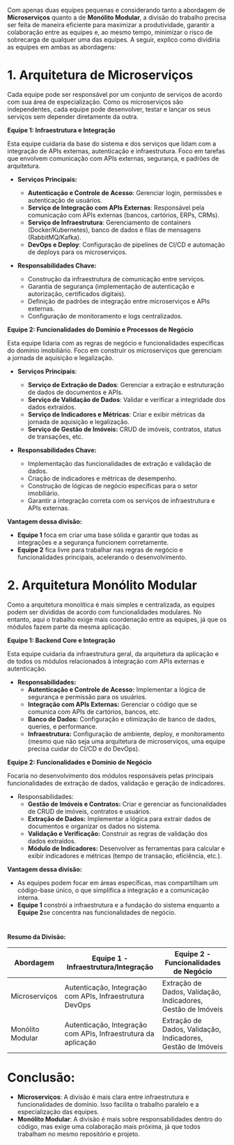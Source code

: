 Com apenas duas equipes pequenas e considerando tanto a abordagem de **Microserviços** quanto a de **Monólito Modular**, a divisão do trabalho precisa ser feita de maneira eficiente para maximizar a produtividade, garantir a colaboração entre as equipes e, ao mesmo tempo, minimizar o risco de sobrecarga de qualquer uma das equipes. A seguir, explico como dividiria as equipes em ambas as abordagens:
#

# 1. Arquitetura de Microserviços
Cada equipe pode ser responsável por um conjunto de serviços de acordo com sua área de especialização. Como os microserviços são independentes, cada equipe pode desenvolver, testar e lançar os seus serviços sem depender diretamente da outra.

**Equipe 1: Infraestrutura e Integração**

Esta equipe cuidaria da base do sistema e dos serviços que lidam com a integração de APIs externas, autenticação e infraestrutura. Foco em tarefas que envolvem comunicação com APIs externas, segurança, e padrões de arquitetura.

- **Serviços Principais:**

    - **Autenticação e Controle de Acesso**: Gerenciar login, permissões e autenticação de usuários.
    - **Serviço de Integração com APIs Externas**: Responsável pela comunicação com APIs externas (bancos, cartórios, ERPs, CRMs).
    - **Serviço de Infraestrutura**: Gerenciamento de containers (Docker/Kubernetes), banco de dados e filas de mensagens (RabbitMQ/Kafka).
    - **DevOps e Deploy**: Configuração de pipelines de CI/CD e automação de deploys para os microserviços.

- **Responsabilidades Chave:**

    - Construção da infraestrutura de comunicação entre serviços.
    - Garantia de segurança (implementação de autenticação e autorização, certificados digitais).
    - Definição de padrões de integração entre microserviços e APIs externas.
    - Configuração de monitoramento e logs centralizados.

**Equipe 2: Funcionalidades do Domínio e Processos de Negócio**

Esta equipe lidaria com as regras de negócio e funcionalidades específicas do domínio imobiliário. Foco em construir os microserviços que gerenciam a jornada de aquisição e legalização.

- **Serviços Principais**:

    - **Serviço de Extração de Dados**: Gerenciar a extração e estruturação de dados de documentos e APIs.
    - **Serviço de Validação de Dados**: Validar e verificar a integridade dos dados extraídos.
    - **Serviço de Indicadores e Métricas**: Criar e exibir métricas da jornada de aquisição e legalização.
    - **Serviço de Gestão de Imóveis:** CRUD de imóveis, contratos, status de transações, etc.

- **Responsabilidades Chave:**

    - Implementação das funcionalidades de extração e validação de dados.
    - Criação de indicadores e métricas de desempenho.
    - Construção de lógicas de negócio específicas para o setor imobiliário.
    - Garantir a integração correta com os serviços de infraestrutura e APIs externas.

**Vantagem dessa divisão:**
- **Equipe 1** foca em criar uma base sólida e garantir que todas as integrações e a segurança funcionem corretamente.
- **Equipe 2** fica livre para trabalhar nas regras de negócio e funcionalidades principais, acelerando o desenvolvimento.

# 2. Arquitetura Monólito Modular
Como a arquitetura monolítica é mais simples e centralizada, as equipes podem ser divididas de acordo com funcionalidades modulares. No entanto, aqui o trabalho exige mais coordenação entre as equipes, já que os módulos fazem parte da mesma aplicação.

**Equipe 1: Backend Core e Integração**

Esta equipe cuidaria da infraestrutura geral, da arquitetura da aplicação e de todos os módulos relacionados à integração com APIs externas e autenticação.

- **Responsabilidades:**
    - **Autenticação e Controle de Acesso:** Implementar a lógica de segurança e permissão para os usuários.
    - **Integração com APIs Externas:** Gerenciar o código que se comunica com APIs de cartórios, bancos, etc.
    - **Banco de Dados:** Configuração e otimização de banco de dados, queries, e performance.
    - **Infraestrutura:** Configuração de ambiente, deploy, e monitoramento (mesmo que não seja uma arquitetura de microserviços, uma equipe precisa cuidar do CI/CD e do DevOps).

**Equipe 2: Funcionalidades e Domínio de Negócio**

Focaria no desenvolvimento dos módulos responsáveis pelas principais funcionalidades de extração de dados, validação e geração de indicadores.

- Responsabilidades:
    - **Gestão de Imóveis e Contratos:** Criar e gerenciar as funcionalidades de CRUD de imóveis, contratos e usuários.
    - **Extração de Dados:** Implementar a lógica para extrair dados de documentos e organizar os dados no sistema.
    - **Validação e Verificação:** Construir as regras de validação dos dados extraídos.
    - **Módulo de Indicadores:** Desenvolver as ferramentas para calcular e exibir indicadores e métricas (tempo de transação, eficiência, etc.).

**Vantagem dessa divisão:**
- As equipes podem focar em áreas específicas, mas compartilham um código-base único, o que simplifica a integração e a comunicação interna.
- **Equipe 1** constrói a infraestrutura e a fundação do sistema enquanto a **Equipe 2**se concentra nas funcionalidades de negócio.

#

**Resumo da Divisão:**

| Abordagem | Equipe 1 - Infraestrutura/Integração | Equipe 2 - Funcionalidades de Negócio |
|----------------|---------------|-----------------|
| Microserviços | Autenticação, Integração com APIs, Infraestrutura DevOps | Extração de Dados, Validação, Indicadores, Gestão de Imóveis|
| Monólito Modular | Autenticação, Integração com APIs, Infraestrutura da aplicação| Extração de Dados, Validação, Indicadores, Gestão de Imóveis|

# 

# Conclusão:
- **Microserviços**: A divisão é mais clara entre infraestrutura e funcionalidades de domínio. Isso facilita o trabalho paralelo e a especialização das equipes.
- **Monólito Modular**: A divisão é mais sobre responsabilidades dentro do código, mas exige uma colaboração mais próxima, já que todos trabalham no mesmo repositório e projeto.